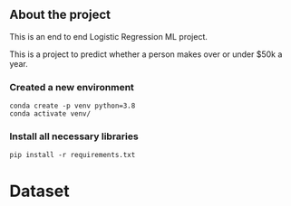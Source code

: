 ## About the project

This is an end to end Logistic Regression ML project.

This is a project to predict whether a person makes over or under $50k a year.



### Created a new environment

```
conda create -p venv python=3.8
conda activate venv/
```

### Install all necessary libraries
```
pip install -r requirements.txt
```

# Dataset


